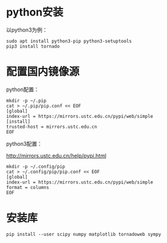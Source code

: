 # python安装

以python3为例：

```
sudo apt install python3-pip python3-setuptools
pip3 install tornado
```

# 配置国内镜像源

python配置：

```
mkdir -p ~/.pip
cat > ~/.pip/pip.conf << EOF
[global]
index-url = https://mirrors.ustc.edu.cn/pypi/web/simple
[install]
trusted-host = mirrors.ustc.edu.cn
EOF
```

python3配置：

http://mirrors.ustc.edu.cn/help/pypi.html

```
mkdir -p ~/.config/pip
cat > ~/.config/pip/pip.conf << EOF
[global]
index-url = https://mirrors.ustc.edu.cn/pypi/web/simple
format = columns
EOF
```

# 安装库

```
pip install --user scipy numpy matplotlib tornadoweb sympy
```
